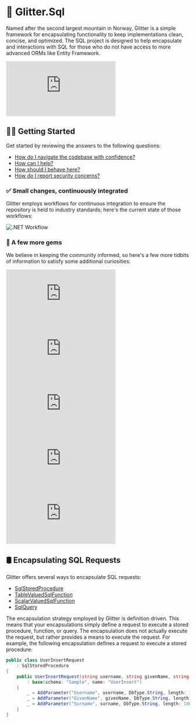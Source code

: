 # 🗻 Glitter.Sql

Named after the second largest mountain in Norway, Glitter is a simple framework for encapsulating functionality to keep implementations clean, concise, and optimized. The SQL project is designed to help encapsulate and interactions with SQL for those who do not have access to more advanced ORMs like Entity Framework.

![License](https://img.shields.io/github/license/tacosontitan/Glitter.Sql?logo=github&style=for-the-badge)

## 💁‍♀️ Getting Started

Get started by reviewing the answers to the following questions:

- [How do I navigate the codebase with confidence?](http://glitter.tacosontitan.com)
- [How can I help?](./CONTRIBUTING.md)
- [How should I behave here?](./CODE_OF_CONDUCT.md)
- [How do I report security concerns?](./SECURITY.md)

### ✅ Small changes, continuously integrated

Glitter employs workflows for continuous integration to ensure the repository is held to industry standards; here's the current state of those workflows:

![.NET Workflow](https://img.shields.io/github/actions/workflow/status/tacosontitan/Glitter.Sql/dotnet.yml?label=Build%20and%20Test&logo=dotnet&style=for-the-badge)

### 💎 A few more gems

We believe in keeping the community informed, so here's a few more tidbits of information to satisfy some additional curiosities:

![Contributors](https://img.shields.io/github/contributors/tacosontitan/Glitter.Sql?logo=github&style=for-the-badge)
![Issues](https://img.shields.io/github/issues/tacosontitan/Glitter.Sql?logo=github&style=for-the-badge)
![Stars](https://img.shields.io/github/stars/tacosontitan/Glitter.Sql?logo=github&style=for-the-badge)
![Size](https://img.shields.io/github/languages/code-size/tacosontitan/Glitter.Sql?logo=github&style=for-the-badge)
![Line Count](https://img.shields.io/tokei/lines/github/tacosontitan/Glitter.Sql?logo=github&style=for-the-badge)

## 🛢️ Encapsulating SQL Requests

Glitter offers several ways to encapsulate SQL requests:

- [SqlStoredProcedure](./src/Glitter.Sql/Encapsulation/SqlStoredProcedure.cs)
- [TableValuedSqlFunction](./src/Glitter.Sql/Encapsulation/TableValuedSqlFunction.cs)
- [ScalarValuedSqlFunction](./src/Glitter.Sql/Encapsulation/ScalarValuedSqlFunction.cs)
- [SqlQuery](./src/Glitter.Sql/Encapsulation/SqlQuery.cs)

The encapsulation strategy employed by Glitter is definition driven. This means that your encapsulations simply define a request to execute a stored procedure, function, or query. The encapsulation does not actually execute the request, but rather provides a means to execute the request. For example, the following encapsulation defines a request to execute a stored procedure:

```csharp
public class UserInsertRequest
    : SqlStoredProcedure
{
    public UserInsertRequest(string username, string givenName, string surname)
        : base(schema: "Sample", name: "UserInsert")
    {
        _ = AddParameter("Username", username, DbType.String, length: 100);
        _ = AddParameter("GivenName", givenName, DbType.String, length: 100);
        _ = AddParameter("Surname", surname, DbType.String, length: 100);
    }
}
```
